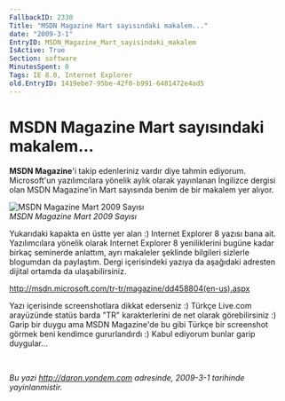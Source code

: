 ```yaml
---
FallbackID: 2330
Title: "MSDN Magazine Mart sayısındaki makalem..."
date: "2009-3-1"
EntryID: MSDN_Magazine_Mart_sayisindaki_makalem
IsActive: True
Section: software
MinutesSpent: 0
Tags: IE 8.0, Internet Explorer
old.EntryID: 1419ebe7-95be-42f0-b991-6481472e4ad5
---
```

# MSDN Magazine Mart sayısındaki makalem...
**MSDN Magazine**'i takip edenleriniz vardır diye tahmin ediyorum.
Microsoft'un yazılımcılara yönelik aylık olarak yayınlanan İngilizce
dergisi olan MSDN Magazine'in Mart sayısında benim de bir makalem yer
alıyor.

![MSDN Magazine Mart 2009
Sayısı](media/MSDN_Magazine_Mart_sayisindaki_makalem/28022008_1.gif)\
*MSDN Magazine Mart 2009 Sayısı*

Yukarıdaki kapakta en üstte yer alan :) Internet Explorer 8 yazısı bana
ait. Yazılımcılara yönelik olarak Internet Explorer 8 yeniliklerini
bugüne kadar birkaç seminerde anlattım, ayrı makaleler şeklinde
bilgileri sizlerle blogumdan da paylaştım. Dergi içerisindeki yazıya da
aşağıdaki adresten dijital ortamda da ulaşabilirsiniz.

<http://msdn.microsoft.com/tr-tr/magazine/dd458804(en-us).aspx>

Yazı içerisinde screenshotlara dikkat ederseniz :) Türkçe Live.com
arayüzünde statüs barda "TR" karakterlerini de net olarak görebilirsiniz
:) Garip bir duygu ama MSDN Magazine'de bu gibi Türkçe bir screenshot
görmek beni kendimce gururlandırdı :) Kabul ediyorum bunlar garip
duygular...

 



*Bu yazi http://daron.yondem.com adresinde, 2009-3-1 tarihinde yayinlanmistir.*
